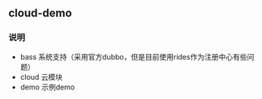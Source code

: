 cloud-demo
---------------------------


### 说明

* bass 系统支持（采用官方dubbo，但是目前使用rides作为注册中心有些问题）
* cloud  云模块
* demo 示例demo




